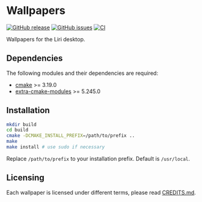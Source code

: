 Wallpapers
==========

[![GitHub release](https://img.shields.io/github/release/lirios/wallpapers.svg)](https://github.com/lirios/wallpapers)
[![GitHub issues](https://img.shields.io/github/issues/lirios/wallpapers.svg)](https://github.com/lirios/wallpapers/issues)
[![CI](https://github.com/lirios/wallpapers/workflows/CI/badge.svg?branch=develop)](https://github.com/lirios/wallpapers/actions?query=workflow%3ACI)

Wallpapers for the Liri desktop.

## Dependencies

The following modules and their dependencies are required:

 * [cmake](https://gitlab.kitware.com/cmake/cmake) >= 3.19.0
 * [extra-cmake-modules](https://invent.kde.org/frameworks/extra-cmake-modules) >= 5.245.0

## Installation

```sh
mkdir build
cd build
cmake -DCMAKE_INSTALL_PREFIX=/path/to/prefix ..
make
make install # use sudo if necessary
```

Replace `/path/to/prefix` to your installation prefix.
Default is `/usr/local`.

## Licensing

Each wallpaper is licensed under different terms, please read [CREDITS.md](backgrounds/CREDITS.md).
